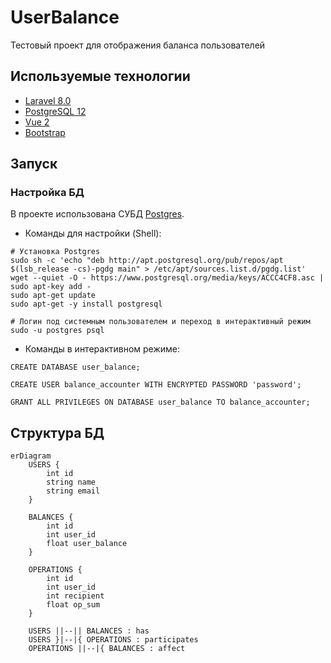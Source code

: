 # UserBalance

Тестовый проект для отображения баланса пользователей

## Используемые технологии

* [Laravel 8.0](https://laravel.com/)
* [PostgreSQL 12](https://www.postgresql.org/)
* [Vue 2](https://vuejs.org/)
* [Bootstrap](https://getbootstrap.com/)


## Запуск
### Настройка БД

В проекте использована СУБД [Postgres](https://www.postgresql.org/).

* Команды для настройки (Shell):

```shell
# Установка Postgres
sudo sh -c 'echo "deb http://apt.postgresql.org/pub/repos/apt $(lsb_release -cs)-pgdg main" > /etc/apt/sources.list.d/pgdg.list'
wget --quiet -O - https://www.postgresql.org/media/keys/ACCC4CF8.asc | sudo apt-key add -
sudo apt-get update
sudo apt-get -y install postgresql

# Логин под системным пользователем и переход в интерактивный режим
sudo -u postgres psql
```

* Команды в интерактивном режиме:

```
CREATE DATABASE user_balance;

CREATE USER balance_accounter WITH ENCRYPTED PASSWORD 'password';

GRANT ALL PRIVILEGES ON DATABASE user_balance TO balance_accounter;
```

## Структура БД
```mermaid
erDiagram
    USERS {
        int id
        string name
        string email
    }

    BALANCES {
        int id
        int user_id
        float user_balance
    }

    OPERATIONS {
        int id
        int user_id
        int recipient
        float op_sum
    }

    USERS ||--|| BALANCES : has
    USERS }|--|{ OPERATIONS : participates
    OPERATIONS ||--|{ BALANCES : affect

```